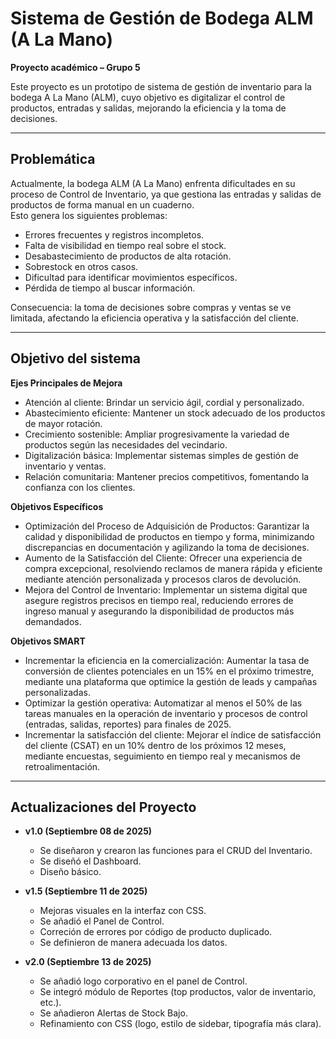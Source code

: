 # Sistema de Gestión de Bodega ALM (A La Mano)
**Proyecto académico – Grupo 5**

Este proyecto es un prototipo de sistema de gestión de inventario para la bodega A La Mano (ALM), cuyo objetivo es digitalizar el control de productos, entradas y salidas, mejorando la eficiencia y la toma de decisiones.

---

## Problemática

Actualmente, la bodega ALM (A La Mano) enfrenta dificultades en su proceso de Control de Inventario, ya que gestiona las entradas y salidas de productos de forma manual en un cuaderno.  
Esto genera los siguientes problemas:

- Errores frecuentes y registros incompletos.  
- Falta de visibilidad en tiempo real sobre el stock.  
- Desabastecimiento de productos de alta rotación.  
- Sobrestock en otros casos.  
- Dificultad para identificar movimientos específicos.  
- Pérdida de tiempo al buscar información.  

Consecuencia: la toma de decisiones sobre compras y ventas se ve limitada, afectando la eficiencia operativa y la satisfacción del cliente.

---

## Objetivo del sistema

**Ejes Principales de Mejora**

  - Atención al cliente: Brindar un servicio ágil, cordial y personalizado.
  - Abastecimiento eficiente: Mantener un stock adecuado de los productos de mayor rotación.
  - Crecimiento sostenible: Ampliar progresivamente la variedad de productos según las necesidades del vecindario.
  - Digitalización básica: Implementar sistemas simples de gestión de inventario y ventas.
  - Relación comunitaria: Mantener precios competitivos, fomentando la confianza con los clientes.

**Objetivos Específicos**

  - Optimización del Proceso de Adquisición de Productos: Garantizar la calidad y disponibilidad de productos en tiempo y forma, minimizando discrepancias en documentación y agilizando la toma de decisiones.
  - Aumento de la Satisfacción del Cliente: Ofrecer una experiencia de compra excepcional, resolviendo reclamos de manera rápida y eficiente mediante atención personalizada y procesos claros de devolución.
  - Mejora del Control de Inventario: Implementar un sistema digital que asegure registros precisos en tiempo real, reduciendo errores de ingreso manual y asegurando la disponibilidad de productos más demandados.

**Objetivos SMART**

  - Incrementar la eficiencia en la comercialización: Aumentar la tasa de conversión de clientes potenciales en un 15% en el próximo trimestre, mediante una plataforma que optimice la gestión de leads y campañas     personalizadas.
  - Optimizar la gestión operativa: Automatizar al menos el 50% de las tareas manuales en la operación de inventario y procesos de control (entradas, salidas, reportes) para finales de 2025.
  - Incrementar la satisfacción del cliente: Mejorar el índice de satisfacción del cliente (CSAT) en un 10% dentro de los próximos 12 meses, mediante encuestas, seguimiento en tiempo real y mecanismos de retroalimentación.

---

## Actualizaciones del Proyecto

- **v1.0 (Septiembre 08 de 2025)**  
  - Se diseñaron y crearon las funciones para el CRUD del Inventario.
  - Se diseñó el Dashboard.
  - Diseño básico. 

- **v1.5 (Septiembre 11 de 2025)**  
  - Mejoras visuales en la interfaz con CSS.
  - Se añadió el Panel de Control.
  - Correción de errores por código de producto duplicado.
  - Se definieron de manera adecuada los datos.

- **v2.0 (Septiembre 13 de 2025)**  
  - Se añadió logo corporativo en el panel de Control.
  - Se integró módulo de Reportes (top productos, valor de inventario, etc.).
  - Se añadieron Alertas de Stock Bajo.
  - Refinamiento con CSS (logo, estilo de sidebar, tipografía más clara).
